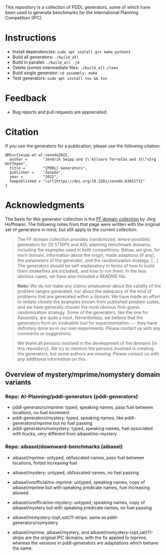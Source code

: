 This repository is a collection of PDDL generators, some of which have been used
to generate benchmarks for the International Planning Competition (IPC).

# Instructions
* Install dependencies: ``sudo apt install g++ make python3``
* Build all generators: ``./build_all``
* Build in parallel: ``./build_all -j4``
* Delete (some) intermediate files: ``./build_all clean``
* Build single generator: ``cd assembly; make``
* Test generators: ``sudo apt install tox && tox``

# Feedback
* Bug reports and pull requests are appreciated.

# Citation

If you use the generators for a publication, please use the following citation:

    @Misc{seipp-et-al-zenodo2022,
      author =       "Jendrik Seipp and {\'A}lvaro Torralba and J{\"o}rg Hoffmann",
      title =        "{PDDL} Generators",
      publisher =    "Zenodo",
      year =         "2022",
      howpublished = "\url{https://doi.org/10.5281/zenodo.6382173}"
    }


# Acknowledgments

The basis for this generator collection is the [FF domain
collection](http://fai.cs.uni-saarland.de/hoffmann/ff-domains.html) by
Jörg Hoffmann. The following notes from that page were written with the
original set of generators in mind, but still apply to the current
collection:

> The FF domain collection provides (randomized, where possible) generators
> for 20 STRIPS and ADL planning benchmark domains, including the examples
> used in both competitions. Below, we give, for each domain, information
> about the origin, made adaptions (if any), the parameters of the
> generator, and the randomization strategy. [...] The generators should be
> self-explanatory in terms of how to build them (makefiles are included),
> and how to run them. In the less obvious cases, we have also included a
> README file.
>
> **Note:** We do not make any claims whatsoever about the validity of the
> problem ranges generated, nor about the adequacy of the kind of problems
> that are generated within a domain. We have made an effort to imitate
> closely the examples known from published problem suites, and we have
> generally chosen the most obvious first-guess randomization strategy. Some
> of the generators, like the one for Assembly, are quite a hack.
> Nevertheless, we believe that the generators form an invaluable tool for
> experimentation --- they have definitely done so in our own experiments.
> Please contact us with any comments or suggestions.
>
> We thank all persons involved in the development of the domains [in this
> repository]. We try to mention the persons involved in creating the
> generators, but some authors are missing. Please contact us with any
> additional information on this.

## Overview of mystery/mprime/nomystery domain variants

### Repo: AI-Planning/pddl-generators (pddl-generators)

* pddl-generators/mprime: typed, speaking names, pass fuel between locations, no fuel increment
* pddl-generators/mystery: typed, speaking names, like pddl-generators/mprime but no fuel passing
* pddl-generators/nomystery: typed, speaking names, fuel associated with trucks, very different from aibasel/no-mystery

### Repo: aibasel/downward-benchmarks (aibasel)

* aibasel/mprime: untyped, obfuscated names, pass fuel between locations, forbid increasing fuel
* aibasel/mystery: untyped, obfuscated names, no fuel passing
* aibasel/unofficial/no-mprime: untyped, speaking names, copy of aibasel/mprime but with speaking predicate names, fuel increasing allowed
* aibasel/unoffical/no-mystery: untyped, speaking names, copy of aibasel/mystery but with speaking predicate names, no fuel passing
* aibasel/nomystery-{opt,sat}11-strips: same as pddl-generators/nomystery

* aibasel/mprime, aibasel/mystery, and aibasel/nomystery-{opt,sat}11-strips are the original IPC domains, with the fix applied to mprime, whereas the versions in pddl-generators are adaptations which behave the same.
